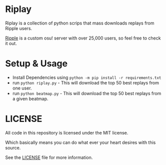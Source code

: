 # Riplay
Riplay is a collection of python scrips that mass downloads replays from Ripple users.

[Ripple](https://ripple.moe/) is a custom osu! server with over 25,000 users, so feel free to check it out.

# Setup & Usage
* Install Dependencies using `python -m pip install -r requirements.txt`
* run `python riplay.py` - This will download the top 50 best replays from one user.
* run `python beatmap.py` - This will download the top 50 best replays from a given beatmap.

# LICENSE

All code in this repository is licensed under the MIT license.

Which basically means you can do what ever your heart desires with this source.

See the [LICENSE](https://github.com/Swan/Goose/blob/master/LICENSE) file for more information.
